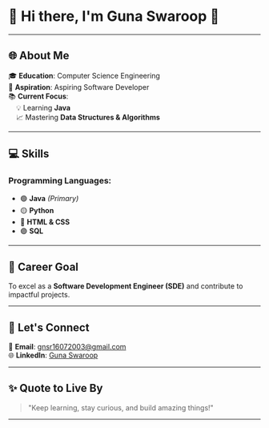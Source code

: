 # 🌟 Hi there, I'm **Guna Swaroop** 👋

---

## 🌐 **About Me**

🎓 **Education**: Computer Science Engineering  
🚀 **Aspiration**: Aspiring Software Developer  
📚 **Current Focus**:  
&nbsp;&nbsp;&nbsp;&nbsp;💡 Learning **Java**  
&nbsp;&nbsp;&nbsp;&nbsp;📈 Mastering **Data Structures & Algorithms**  

---

## 💻 **Skills**

### **Programming Languages**:
- 🟢 **Java** *(Primary)*  
- 🟡 **Python**  
- 🔵 **HTML & CSS**  
- 🟣 **SQL**  

---

## 🎯 **Career Goal**

To excel as a **Software Development Engineer (SDE)** and contribute to impactful projects.

---

## 🔗 **Let's Connect**

📧 **Email**: [gnsr16072003@gmail.com](mailto:gnsr16072003@gmail.com)  
🌐 **LinkedIn**: [Guna Swaroop](https://www.linkedin.com/in/guna-swaroop)  

---

## ✨ **Quote to Live By**

> "Keep learning, stay curious, and build amazing things!"

---
